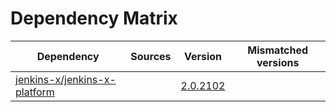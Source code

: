 # Dependency Matrix

Dependency | Sources | Version | Mismatched versions
---------- | ------- | ------- | -------------------
[jenkins-x/jenkins-x-platform](https://github.com/jenkins-x/jenkins-x-platform) |  | [2.0.2102](https://github.com/jenkins-x/jenkins-x-platform/releases/tag/v2.0.2102) | 
